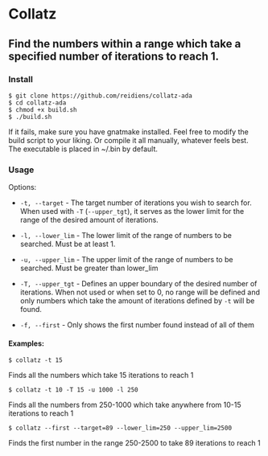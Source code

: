  # Collatz
 ## Find the numbers within a range which take a specified number of iterations to reach 1.

### Install

```
$ git clone https://github.com/reidiens/collatz-ada
$ cd collatz-ada
$ chmod +x build.sh
$ ./build.sh
```
If it fails, make sure you have gnatmake installed. Feel free to modify the build script to your liking. Or compile it all manually, whatever feels best. The executable is placed in ~/.bin by default.

### Usage

Options:
 - `-t, --target` - The target number of iterations you wish to search for. When used with `-T` (`--upper_tgt`), it serves as the lower limit for the range of the desired amount of iterations.

 - `-l, --lower_lim` - The lower limit of the range of numbers to be searched. Must be at least 1.

 - `-u, --upper_lim` - The upper limit of the range of numbers to be searched. Must be greater than lower_lim

 - `-T, --upper_tgt` - Defines an upper boundary of the desired number of iterations. When not used or when set to 0, no range will be defined and only numbers which take the amount of iterations defined by `-t` will be found.

 - `-f, --first` - Only shows the first number found instead of all of them

#### Examples:
```
$ collatz -t 15
```
Finds all the numbers which take 15 iterations to reach 1

```
$ collatz -t 10 -T 15 -u 1000 -l 250
```
Finds all the numbers from 250-1000 which take anywhere from 10-15 iterations to reach 1

```
$ collatz --first --target=89 --lower_lim=250 --upper_lim=2500
```
Finds the first number in the range 250-2500 to take 89 iterations to reach 1

